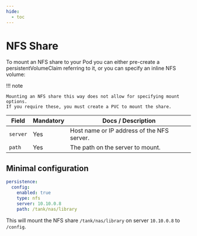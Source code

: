 ```yaml
---
hide:
  - toc
---
```


# NFS Share

To mount an NFS share to your Pod you can either pre-create a persistentVolumeClaim
referring to it, or you can specify an inline NFS volume:

!!! note

    Mounting an NFS share this way does not allow for specifying mount options.
    If you require these, you must create a PVC to mount the share.

| Field    | Mandatory | Docs / Description                         |
| -------- | --------- | ------------------------------------------ |
| `server` | Yes       | Host name or IP address of the NFS server. |
| `path`   | Yes       | The path on the server to mount.           |

## Minimal configuration

```yaml
persistence:
  config:
    enabled: true
    type: nfs
    server: 10.10.0.8
    path: /tank/nas/library
```

This will mount the NFS share `/tank/nas/library` on server `10.10.0.8` to `/config`.
